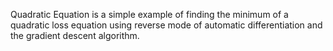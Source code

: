 Quadratic Equation is a simple example of finding the minimum of a quadratic loss equation using reverse mode 
of automatic differentiation and the gradient descent algorithm. 